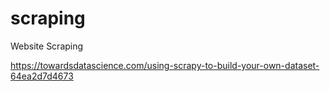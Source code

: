 # scraping
Website Scraping


https://towardsdatascience.com/using-scrapy-to-build-your-own-dataset-64ea2d7d4673  
